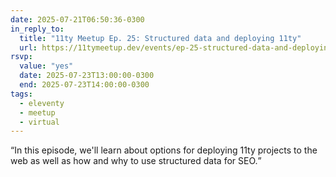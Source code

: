 ```yaml
---
date: 2025-07-21T06:50:36-0300
in_reply_to:
  title: "11ty Meetup Ep. 25: Structured data and deploying 11ty"
  url: https://11tymeetup.dev/events/ep-25-structured-data-and-deploying-11ty/
rsvp:
  value: "yes"
  date: 2025-07-23T13:00:00-0300
  end: 2025-07-23T14:00:00-0300
tags:
  - eleventy
  - meetup
  - virtual
---
```


<q>In this episode, we'll learn about options for deploying 11ty projects to the web as well as how and why to use structured data for SEO.</q>
